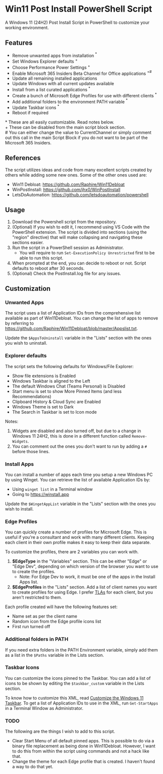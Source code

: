 # Win11 Post Install PowerShell Script
A Windows 11 (24H2) Post Install Script in PowerShell to customize your working environment.

## Features
- Remove unwanted apps from installation $^{*}$
- Set Windows Explorer defaults $^{+}$
- Choose Performance Power Settings $^{+}$
- Enable Microsoft 365 Insiders Beta Channel for Office applications $^{+\#}$
- Update all remaining installed applications
- Update Windows with all current updates available
- Install from a list curated applications $^{*}$
- Create a bunch of Microsoft Edge Profiles for use with different clients $^{*}$
- Add additional folders to the environment PATH variable $^{*}$
- Update Taskbar icons $^{*}$
- Reboot if required

\* These are all easily customizable. Read notes below.<br>
\+ These can be disabled from the main script block section.<br>
\# You can either change the value to CurrentChannel or simply comment out this call in the main Script Block if you do not want to be part of the Microsoft 365 Insiders.

## References
The script utilizes ideas and code from many excellent scripts created by others while adding some new ones. Some of the other ones used are:
- Win11 Debloat: <https://github.com/Raphire/Win11Debloat>
- WinPostInstall: <https://github.com/jhx0/WinPostInstall>
- LetsDoAutomation: <https://github.com/letsdoautomation/powershell>

## Usage
1. Download the Powershell script from the repository.
2. (Optional) If you wish to edit it, I recommend using VS Code with the PowerShell extension. The script is divided into sections (using the "region" directive) that will make collapsing and navigating these sections easier.
3. Run the script in a PowerShell session as Administrator.
    - You will require to run `Set-ExecutionPolicy Unrestricted` first to be able to run this script.
4. When prompted at the end, you can decide to reboot or not. Script defaults to reboot after 30 seconds.
5. (Optional) Check the PostInstall.log file for any issues.

## Customization
### Unwanted Apps
The script uses a list of Application IDs from the comprehensive list available as part of Win11Debloat. You can change the list of apps to remove by referring to https://github.com/Raphire/Win11Debloat/blob/master/Appslist.txt.

Update the `$AppsToUninstall` variable in the "Lists" section with the ones you wish to uninstall.

### Explorer defaults
The script sets the following defaults for Windows/File Explorer:
- Show file extensions is Enabled
- Windows Taskbar is aligned to the Left
- The default Windows Chat (Teams Personal) is Disabled
- Start menu is set to show More Pinned Items (and less Recommendations)
- Clipboard History & Cloud Sync are Enabled
- Windows Theme is set to Dark
- The Search in Taskbar is set to Icon mode

Notes: 
1. Widgets are disabled and also turned off, but due to a change in Windows 11 24H2, this is done in a different function called `Remove-Widgets`.
2. You can comment out the ones you don't want to run by adding a `#` before those lines.

### Install Apps
You can install a number of apps each time you setup a new Windows PC by using Winget. You can retrieve the list of available Application IDs by:
- Using `winget list` in a Terminal window
- Going to https://winstall.app

Update the `$WingetAppList` variable in the "Lists" section with the ones you wish to install.

### Edge Profiles
You can quickly create a number of profiles for Microsoft Edge. This is useful if you're a consultant and work with many different clients. Keeping each client in their own profile makes it easy to keep their data separate.

To customize the profiles, there are 2 variables you can work with.

1. **$EdgeType** in the "Variables" section. This can be either "Edge" or "Edge Dev", depending on which version of the browser you want to use to create the profiles. 
    - Note: For Edge Dev to work, it must be one of the apps in the Install Apps list.
2. **$EdgeProfiles** in the "Lists" section. Add a list of client names you want to create profiles for using Edge. I prefer [TLAs](https://dictionary.cambridge.org/dictionary/english/tla) for each client, but you aren't restricted to them.

Each profile created will have the following features set:
- Name set as per the client name
- Random icon from the Edge profile icons list
- First run turned off

### Additional folders in PATH
If you need extra folders in the PATH Environment variable, simply add them as a list in the `$Paths` variable in the Lists section.

### Taskbar Icons
You can customize the icons pinned to the Taskbar. You can add a list of icons to be shown by editing the `$taskbar_custom` variable in the Lists section. 

To know how to customize this XML, read [Customize the Windows 11 Taskbar](https://learn.microsoft.com/en-us/windows-hardware/customize/desktop/customize-the-windows-11-taskbar). To get a list of Application IDs to use in the XML, run `Get-StartApps` in a Terminal Window as Administrator.

### TODO
The following are the things I wish to add to this script. 
- Clear Start Menu of all default pinned apps. This is possible to do via a binary file replacement as being done in Win11Debloat. However, I want to do this from within the script using commands and not a hack like that.
- Change the theme for each Edge profile that is created. I haven't found a way to do that yet.

 
